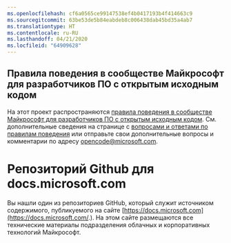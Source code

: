 ```yaml
---
ms.openlocfilehash: cf6a0565ce99147538ef4b0417193b4f414663c9
ms.sourcegitcommit: 63be53de5b84eabdeb8c006438dab45bd35a4ab7
ms.translationtype: HT
ms.contentlocale: ru-RU
ms.lasthandoff: 04/21/2020
ms.locfileid: "64909628"
---
```

## <a name="microsoft-open-source-code-of-conduct"></a>Правила поведения в сообществе Майкрософт для разработчиков ПО с открытым исходным кодом

На этот проект распространяются [правила поведения в сообществе Майкрософт для разработчиков ПО с открытым исходным кодом](https://opensource.microsoft.com/codeofconduct/).
См. дополнительные сведения на странице с [вопросами и ответами по правилам поведения](https://opensource.microsoft.com/codeofconduct/faq/) или отправьте свои дополнительные вопросы и комментарии по адресу [opencode@microsoft.com](mailto:opencode@microsoft.com).

# <a name="docsmicrosoftcom-github-repository"></a>Репозиторий Github для docs.microsoft.com

Вы нашли один из репозиториев GitHub, который служит источником содержимого, публикуемого на сайте [https://docs.microsoft.com](https://docs.microsoft.com/.). На этом сайте размещаются все технические материалы подразделения облачных и корпоративных технологий Майкрософт. 
